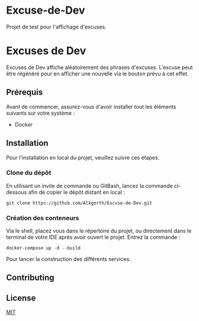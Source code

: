 # Excuse-de-Dev

Projet de test pour l'affichage d'excuses.
# Excuses de Dev

Excuses de Dev affiche aléatoirement des phrases d'excuses. L'excuse peut être régénéré pour en afficher une nouvelle via le bouton prévu à cet effet.

## Prérequis
Avant de commencer, assurez-vous d'avoir installer tout les éléments suivants sur votre système :
 - Docker
## Installation

Pour l'installation en local du projet, veuillez suivre ces étapes.

### Clone du dépôt
En utilisant un invite de commande ou GitBash, lancez la commande ci-dessous afin de copier le dépôt distant en local :
```
git clone https://github.com/Alkgorth/Excuse-de-Dev.git
```
### Création des conteneurs
Via le shell, placez vous dans le répertoire du projet, ou directement dans le terminal de votre IDE après avoir ouvert le projet. Entrez la commande :
```
docker-compose up -d --build
```
Pour lancer la construction des différents services.

## Contributing


## License

[MIT](https://choosealicense.com/licenses/mit/)